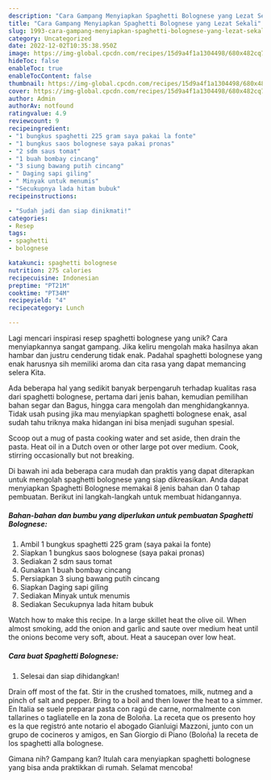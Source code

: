 ```yaml
---
description: "Cara Gampang Menyiapkan Spaghetti Bolognese yang Lezat Sekali"
title: "Cara Gampang Menyiapkan Spaghetti Bolognese yang Lezat Sekali"
slug: 1993-cara-gampang-menyiapkan-spaghetti-bolognese-yang-lezat-sekali
category: Uncategorized
date: 2022-12-02T10:35:38.950Z
image: https://img-global.cpcdn.com/recipes/15d9a4f1a1304498/680x482cq70/spaghetti-bolognese-foto-resep-utama.jpg
hideToc: false
enableToc: true
enableTocContent: false
thumbnail: https://img-global.cpcdn.com/recipes/15d9a4f1a1304498/680x482cq70/spaghetti-bolognese-foto-resep-utama.jpg
cover: https://img-global.cpcdn.com/recipes/15d9a4f1a1304498/680x482cq70/spaghetti-bolognese-foto-resep-utama.jpg
author: Admin
authorAv: notfound
ratingvalue: 4.9
reviewcount: 9
recipeingredient:
- "1 bungkus spaghetti 225 gram saya pakai la fonte"
- "1 bungkus saos bolognese saya pakai pronas"
- "2 sdm saus tomat"
- "1 buah bombay cincang"
- "3 siung bawang putih cincang"
- " Daging sapi giling"
- " Minyak untuk menumis"
- "Secukupnya lada hitam bubuk"
recipeinstructions:

- "Sudah jadi dan siap dinikmati!"
categories:
- Resep
tags:
- spaghetti
- bolognese

katakunci: spaghetti bolognese 
nutrition: 275 calories
recipecuisine: Indonesian
preptime: "PT21M"
cooktime: "PT34M"
recipeyield: "4"
recipecategory: Lunch

---
```





Lagi mencari inspirasi resep spaghetti bolognese yang unik? Cara menyiapkannya sangat gampang. Jika keliru mengolah maka hasilnya akan hambar dan justru cenderung tidak enak. Padahal spaghetti bolognese yang enak harusnya sih memiliki aroma dan cita rasa yang dapat memancing selera Kita.





Ada beberapa hal yang sedikit banyak berpengaruh terhadap kualitas rasa dari spaghetti bolognese, pertama dari jenis bahan, kemudian pemilihan bahan segar dan Bagus, hingga cara mengolah dan menghidangkannya. Tidak usah pusing jika mau menyiapkan spaghetti bolognese enak,      asal sudah tahu triknya maka hidangan ini bisa menjadi suguhan spesial.














Scoop out a mug of pasta cooking water and set aside, then drain the pasta. Heat oil in a Dutch oven or other large pot over medium. Cook, stirring occasionally but not breaking.






Di bawah ini ada beberapa cara mudah dan praktis yang dapat diterapkan untuk mengolah spaghetti bolognese yang siap dikreasikan. Anda dapat menyiapkan Spaghetti Bolognese memakai 8 jenis bahan dan 0 tahap pembuatan. Berikut ini langkah-langkah untuk membuat hidangannya.

<!--inarticleads1-->

##### Bahan-bahan dan bumbu yang diperlukan untuk pembuatan Spaghetti Bolognese:

1. Ambil 1 bungkus spaghetti 225 gram (saya pakai la fonte)
1. Siapkan 1 bungkus saos bolognese (saya pakai pronas)
1. Sediakan 2 sdm saus tomat
1. Gunakan 1 buah bombay cincang
1. Persiapkan 3 siung bawang putih cincang
1. Siapkan  Daging sapi giling
1. Sediakan  Minyak untuk menumis
1. Sediakan Secukupnya lada hitam bubuk


Watch how to make this recipe. In a large skillet heat the olive oil. When almost smoking, add the onion and garlic and saute over medium heat until the onions become very soft, about. Heat a saucepan over low heat. 

<!--inarticleads2-->

##### Cara buat Spaghetti Bolognese:


1. Selesai dan siap dihidangkan!

Drain off most of the fat. Stir in the crushed tomatoes, milk, nutmeg and a pinch of salt and pepper. Bring to a boil and then lower the heat to a simmer. En Italia se suele preparar pasta con ragú de carne, normalmente con tallarines o tagliatelle en la zona de Boloña. La receta que os presento hoy es la que registró ante notario el abogado Gianluigi Mazzoni, junto con un grupo de cocineros y amigos, en San Giorgio di Piano (Boloña) la receta de los spaghetti alla bolognese. 

Gimana nih? Gampang kan? Itulah cara menyiapkan spaghetti bolognese yang bisa anda praktikkan di rumah. Selamat mencoba!
